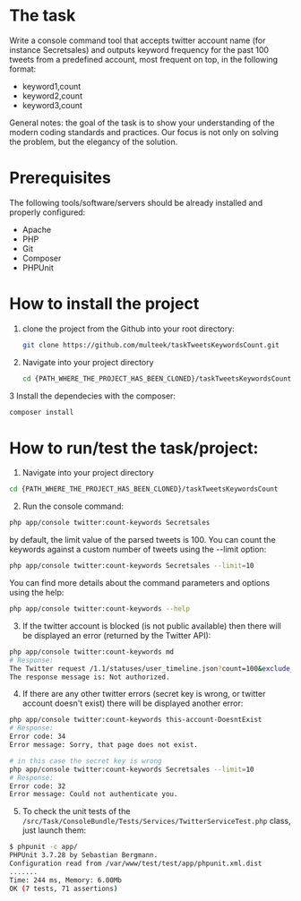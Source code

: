 # The task
Write a console command tool that accepts twitter account name (for instance Secretsales) and outputs keyword frequency for the past 100 tweets from a predefined account, most frequent on top, in the following format: 
- keyword1,count 
- keyword2,count 
- keyword3,count 

General notes: the goal of the task is to show your understanding of the modern coding standards and practices. Our focus is not only on solving the problem, but the elegancy of the solution. 

# Prerequisites
The following tools/software/servers should be already installed and properly configured:
- Apache
- PHP
- Git
- Composer
- PHPUnit

# How to install the project
1.   clone the project from the Github into your root directory:
      ```sh
      git clone https://github.com/multeek/taskTweetsKeywordsCount.git
      ```
2. Navigate into your project directory
   ```sh
   cd {PATH_WHERE_THE_PROJECT_HAS_BEEN_CLONED}/taskTweetsKeywordsCount
   ```
3 Install the dependecies with the composer:
```sh
composer install
```

# How to run/test the task/project:
1. Navigate into your project directory
```sh
cd {PATH_WHERE_THE_PROJECT_HAS_BEEN_CLONED}/taskTweetsKeywordsCount
```
2. Run the console command:
```sh
php app/console twitter:count-keywords Secretsales
```
by default, the limit value of the parsed tweets is 100. You can count the keywords against a custom number of tweets using the --limit option:
```sh
php app/console twitter:count-keywords Secretsales --limit=10
```
You can find more details about the command parameters and options using the help:
```sh
php app/console twitter:count-keywords --help
```
3. If the twitter account is blocked (is not public available) then there will be displayed an error (returned by the Twitter API):
```sh
php app/console twitter:count-keywords md
# Response:
The Twitter request /1.1/statuses/user_timeline.json?count=100&exclude_replies=true&include_rts=false&screen_name=md&trim_user=true failed! 
The response message is: Not authorized.
```
4. If there are any other twitter errors (secret key is wrong, or twitter account doesn't exist) there will be displayed another error:
```sh
php app/console twitter:count-keywords this-account-DoesntExist
# Response:
Error code: 34
Error message: Sorry, that page does not exist.
```
```sh
# in this case the secret key is wrong
php app/console twitter:count-keywords Secretsales --limit=10
# Response:
Error code: 32
Error message: Could not authenticate you.
```
5. To check the unit tests of the `/src/Task/ConsoleBundle/Tests/Services/TwitterServiceTest.php` class, just launch them:
```sh
$ phpunit -c app/
PHPUnit 3.7.28 by Sebastian Bergmann.
Configuration read from /var/www/test/test/app/phpunit.xml.dist
.......
Time: 244 ms, Memory: 6.00Mb
OK (7 tests, 71 assertions)
```
